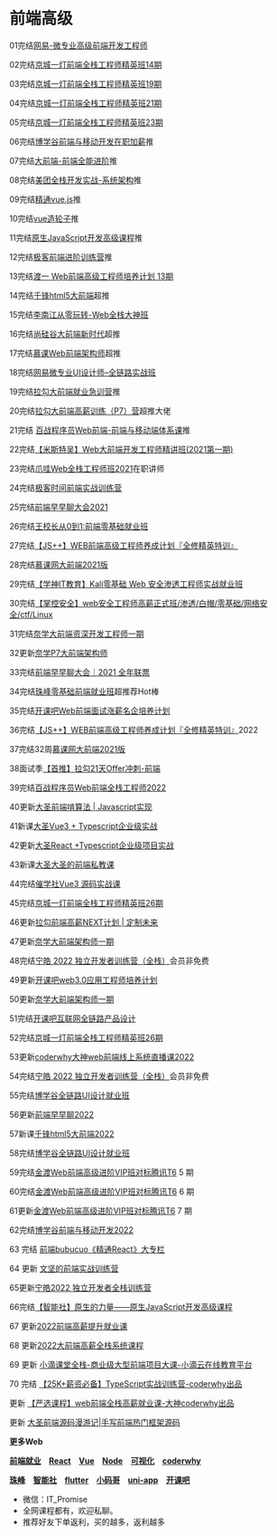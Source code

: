 # 前端高级

01完结[网易-微专业高级前端开发工程师](https://mooc.study.163.com/smartSpec/detail/1202816603.htm)

02完结[京城一灯前端全栈工程师精英班14期](https://ke.qq.com/course/1647350)

03完结[京城一灯前端全栈工程师精英班19期](https://ke.qq.com/course/1647350)

04完结[京城一灯前端全栈工程师精英班21期](https://ke.qq.com/course/1647350)

05完结[京城一灯前端全栈工程师精英班23期](https://ke.qq.com/course/1647350)

06完结[博学谷前端与移动开发在职加薪](https://www.boxuegu.com/course/detail-1132.html)推

07完结[大前端-前端全能进阶](https://class.imooc.com/sale/webfullstack)推

08完结[美团全栈开发实战-系统架构](https://ke.qq.com/course/443389)推

09完结[精通vue.js](https://ke.qq.com/course/package/22471)推

10完结[vue造轮子](https://xiedaimala.com/courses/6d63da67-6eea-4711-aeb4-0c3a949341dc/random/7c701b9ebc#/common)推

11完结[原生JavaScript开发高级课程](https://ke.qq.com/course/431292)推

12完结[极客前端进阶训练营](https://u.geekbang.org/subject/fe/100044701)推

13完结[渡一 Web前端高级工程师培养计划 13期](https://ke.qq.com/course/421612)

14完结[千锋html5大前端](http://wap.mobiletrain.org/dg/h5.html)超推

15完结[李南江从零玩转-Web全栈大神班](https://www.it666.com/classroom/2/introduction)

16完结[尚硅谷大前端新时代](http://www.atguigu.com/web/)超推

17完结[慕课Web前端架构师](https://class.imooc.com/sale/fearchitect)超推

18完结[网易微专业UI设计师–全链路实战班](https://study.163.com/course/introduction/1210803856.htm)

19完结[拉勾大前端就业急训营](https://kaiwu.lagou.com/fe_essential.html)推

20完结[拉勾大前端高薪训练（P7）营](https://kaiwu.lagou.com/fe_enhancement.html)超推大佬

21完结 [百战程序员Web前端-前端与移动端体系课](http://www.itbaizhan.cn/course/web)推

22完结[【米斯特吴】Web大前端开发工程师精讲班(2021第一期)](https://ke.qq.com/course/3202425)

23完结[爪哇Web全栈工程师班2021](http://www.zhaowaedu.com/#/page3_1)在职讲师

24完结[极客时间前端实战训练营](https://u.geekbang.org/subject/fe2nd)

25完结[前端早早聊大会2021](https://www.yuque.com/zaotalk)

26完结[王校长从0到1:前端零基础就业班](https://m.lizhiweike.com/channel2/444543)

27完结[【JS++】WEB前端高级工程师养成计划『全修精英特训』](https://ke.qq.com/course/334138)

28完结[慕课网大前端2021版](https://class.imooc.com/sale/webfullstack2021)

29完结[【学神IT教育】Kali零基础 Web 安全渗透工程师实战就业班](https://ke.qq.com/course/3549960)

30完结[【掌控安全】web安全工程师高薪正式班/渗透/白帽/零基础/网络安全/ctf/Linux](https://ke.qq.com/course/3615140)

31完结[奈学大前端资深开发工程师一期](https://e.naixuejiaoyu.com/detail/term_6171706346c0f_Aycl0W/25)

32更新[奈学P7大前端架构师](https://www.naixuejiaoyu.com/courseDetail?id=689)

33完结[前端早早聊大会｜2021 全年联票](https://www.huodongxing.com/go/2021)

34完结[珠峰零基础前端就业班](http://www.zhufengpeixun.cn/customize/js/index.html)超推荐Hot棒

35完结[开课吧Web前端面试涨薪名企培养计划](https://wx.kaikeba.com/vipcourse/30a1geoc3o/uu0zwtbog7)

36完结[【JS++】WEB前端高级工程师养成计划『全修精英特训』](https://ke.qq.com/course/334138)2022

37完结32周[慕课网大前端2021版](https://class.imooc.com/sale/webfullstack2021)

38面试季[【首推】拉勾21天Offer冲刺-前端](https://edu.lagou.com/kw/mocha/view/KYTXM0OJ)

39完结[百战程序员Web前端全栈工程师2022](https://www.itbaizhan.com/stages/id/16)

40更新[大圣前端啃算法 | Javascript实现](https://appx496fyc38425.h5.xiaoeknow.com/v1/goods/goods_detail/p_6206077ee4b066e96084552a?type=3)

41新课[大圣Vue3 + Typescript企业级实战](https://appx496fyc38425.h5.xiaoeknow.com/v1/goods/goods_detail/p_620608bce4b054255d9d01fb?type=3)

42更新[大圣React +Typescript企业级项目实战](https://appx496fyc38425.h5.xiaoeknow.com/v1/goods/goods_detail/p_620608f0e4b066e9608455cf?type=3)

43新课[大圣大圣的前端私教课](https://appx496fyc38425.h5.xiaoeknow.com/v1/goods/goods_detail/p_62163938e4b066e960885cad?type=3&product_id=p_62163938e4b066e960885cad&channel_id=)

44完结[催学社Vue3 源码实战课](https://appewiejl9g3764.h5.xiaoeknow.com/v1/goods/goods_detail/p_61fb595ce4b0beaee4275e1e)

45完结[京城一灯前端全栈工程师精英班26期](https://ke.qq.com/course/1647350)

46更新[拉勾前端高薪NEXT计划 | 定制未来](https://edu.lagou.com/growth/sem/fe-next.html)

47更新[奈学大前端架构师一期](https://e.naixuejiaoyu.com/detail/term_619bc9f2b8cb7_bq1Ajj/25)

48完结[宁皓 2022 独立开发者训练营（全栈）](https://mp.weixin.qq.com/s/ZobRzRrY-ITPqGiWDRNImQ)会员非免费

49更新[开课吧web3.0应用工程师培养计划](https://wx.kaikeba.com/vipcourse/tye3hvurya/6o38qeuxe9)

50更新[奈学大前端架构师一期](https://e.naixuejiaoyu.com/detail/term_619bc9f2b8cb7_bq1Ajj/25)

51完结[开课吧互联网全链路产品设计](https://www.kaikeba.com/course/vip/829)

52完结[京城一灯前端全栈工程师精英班26期](https://ke.qq.com/course/1647350)

53更新[coderwhy大神web前端线上系统直播课2022]()

54完结[宁皓 2022 独立开发者训练营（全栈）](https://mp.weixin.qq.com/s/ZobRzRrY-ITPqGiWDRNImQ)会员非免费

55完结[博学谷全链路UI设计就业班](https://www.boxuegu.com/class/outline-3352.html)

56更新[前端早早聊2022](https://www.yuque.com/zaotalk/posts)

57新课[千锋html5大前端2022](http://www.mobiletrain.org/page/html5.html)

58完结[博学谷全链路UI设计就业班](https://www.boxuegu.com/class/outline-3352.html)

59完结[金渡Web前端高级进阶VIP班对标腾讯T6](https://ke.qq.com/course/461341) 5 期

60完结[金渡Web前端高级进阶VIP班对标腾讯T6](https://ke.qq.com/course/461341) 6 期

61更新[金渡Web前端高级进阶VIP班对标腾讯T6](https://ke.qq.com/course/461341) 7 期

62完结[博学谷前端与移动开发2022](https://www.boxuegu.com/class/outline-1306.html)

63 完结 [前端bubucuo《精通React》大专栏](https://appuwwsm6cl6690.pc.xiaoe-tech.com/detail/p_62b2ce2ee4b0ba331dcb87c1/8)

64 更新 [文坚的前端实战训练营](https://u.geekbang.org/subject/fe3rd)

65更新[宁皓2022 独立开发者全栈训练营](https://mp.weixin.qq.com/s/ZobRzRrY-ITPqGiWDRNImQ)

66完结[【智能社】原生的力量——原生JavaScript开发高级课程](https://ke.qq.com/course/431292)

67 更新[2022前端高薪提升就业课](https://study.163.com/course/introduction/1212199806.htm)

68 更新[2022大前端高薪全栈系统课程](https://study.163.com/course/introduction/1212061805.htm)

69 更新 [小滴课堂全栈-商业级大型前端项目大课-小滴云在线教育平台](https://xdclass.net/videoDetailsPage?id=84)

70 完结 [【25K+薪资必备】TypeScript实战训练营-coderwhy出品](https://ke.qq.com/course/package/78117)

更新 [【严选课程】web前端全栈高薪就业课-大神coderwhy出品](https://ke.qq.com/course/4903388#term_id=105074578)

更新  [大圣前端源码漫游记|手写前端热门框架源码](https://appx496fyc38425.h5.xiaoeknow.com/v1/goods/goods_detail/p_629387e7e4b0cedf38b84f3)

**更多Web**

[**前端就业**](./qianduanJY.md) [**React**](./React.md) [**Vue**](./Vue.md) [**Node**](./Node.md) [**可视化**](./ksh.md) [**coderwhy**](./coderwhy.md)

[**珠峰**](./zhufeng.md) [**智能社**](./zns.md) [**flutter**](./flutter.md) [**小码哥**](./xiaomage.md) [**uni-app**](./uni-app.md) [**开课吧**](./kaikeba.md)

-  微信：IT_Promise
-  全网课程都有，欢迎私聊。
-  推荐好友下单返利，买的越多，返利越多